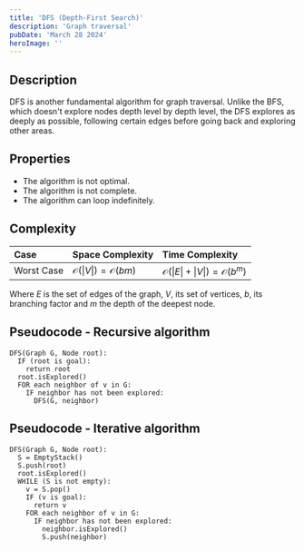 ```yaml
---
title: 'DFS (Depth-First Search)'
description: 'Graph traversal'
pubDate: 'March 28 2024'
heroImage: ''
---
```


## Description
DFS is another fundamental algorithm for graph traversal. Unlike the BFS, which doesn't explore nodes depth level by depth level, the DFS explores as deeply as possible, following certain edges before going back and exploring other areas.

## Properties 
- The algorithm is not optimal.
- The algorithm is not complete.
- The algorithm can loop indefinitely.

## Complexity
| Case  | Space Complexity   | Time Complexity |
| :--- |:------|:-----|
| Worst Case  |  $\mathcal{O}(\|V\|) = \mathcal{O}(bm)$       |  $\mathcal{O}(\|E\|+\|V\|) = \mathcal{O}(b^m)$ |

Where $E$ is the set of edges of the graph, $V$, its set of vertices, $b$, its branching factor and $m$ the depth of the deepest node. 

## Pseudocode - Recursive algorithm
```
DFS(Graph G, Node root):
  IF (root is goal):
    return root
  root.isExplored()
  FOR each neighbor of v in G:
    IF neighbor has not been explored:
      DFS(G, neighbor)
```

## Pseudocode - Iterative algorithm
```
DFS(Graph G, Node root):
  S = EmptyStack()
  S.push(root)
  root.isExplored()
  WHILE (S is not empty):
    v = S.pop()
    IF (v is goal):
      return v
    FOR each neighbor of v in G:
      IF neighbor has not been explored:
        neighbor.isExplored()
        S.push(neighbor)
```
